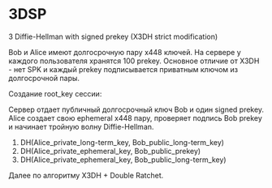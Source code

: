 # 3DSP
3 Diffie-Hellman with signed prekey (X3DH strict modification)


Bob и Alice имеют долгосрочную пару x448 ключей. На сервере у каждого пользователя хранятся 100 prekey. Основное отличие от X3DH - нет SPK и каждый prekey подписывается приватным ключом из долгосрочной пары.

Создание root_key сессии:

Сервер отдает публичный долгосрочный ключ Bob и один signed prekey. Alice создает свою ephemeral x448 пару, проверяет подпись Bob prekey и начинает тройную волну Diffie-Hellman.

1. DH(Alice_private_long-term_key, Bob_public_long-term_key)
2. DH(Alice_private_ephemeral_key, Bob_public_prekey)
3. DH(Alice_private_ephemeral_key, Bob_public_long-term_key)

Далее по алгоритму X3DH + Double Ratchet.
